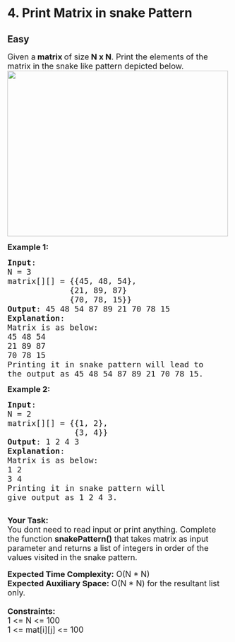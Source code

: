 # 4. Print Matrix in snake Pattern
## Easy
<div class="problem-statement">
                <p></p><p><span style="font-size:18px">Given a<strong>&nbsp;matrix&nbsp;</strong>of size<strong> N x N</strong>. Print the elements of the matrix in the snake like pattern depicted below.<br>
<img alt="" src="https://contribute.geeksforgeeks.org/wp-content/uploads/snake-pattern.jpg" style="height:375px; width:500px" class="img-responsive"></span></p>

<p><span style="font-size:18px"><strong>Example 1:</strong></span></p>

<pre><span style="font-size:18px"><strong>Input</strong>:
N = 3 
matrix[][] = {{45, 48, 54},
&nbsp;            {21, 89, 87}
&nbsp;            {70, 78, 15}}
<strong>Output</strong>: 45 48 54 87 89 21 70 78 15&nbsp;
<strong>Explanation</strong>:
Matrix is as below:
45 48 54
21 89 87
70 78 15
Printing it in snake pattern will lead to 
the output as 45 48 54 87 89 21 70 78 15.</span></pre>

<p><span style="font-size:18px"><strong>Example 2:</strong></span></p>

<pre><span style="font-size:18px"><strong>Input</strong>:
N = 2
matrix[][] = {{1, 2},
&nbsp;             {3, 4}}
<strong>Output</strong>: 1 2 4 3
<strong>Explanation</strong>:
Matrix is as below:
1 2&nbsp;
3 4
Printing it in snake pattern will 
give output as 1 2 4 3.</span></pre>

<p><br>
<span style="font-size:18px"><strong>Your Task:</strong></span><br>
<span style="font-size:18px">You dont need to read input or print anything. Complete the function <strong>snakePattern()</strong> that takes matrix as input parameter and returns a list of integers in order of the values visited in the snake pattern.&nbsp;</span><br>
<br>
<span style="font-size:18px"><strong>Expected Time Complexity:</strong> O(N * N)<br>
<strong>Expected Auxiliary Space:</strong> O(N * N) for the resultant list only.<br>
<br>
<strong>Constraints:</strong><br>
1 &lt;= N &lt;= 100<br>
1 &lt;= mat[i][j] &lt;= 100</span></p>
 <p></p>
            </div>